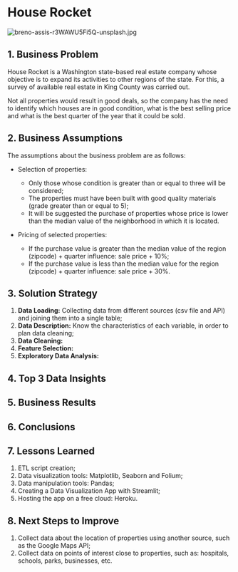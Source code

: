 # House Rocket
![breno-assis-r3WAWU5Fi5Q-unsplash.jpg](https://github.com/anaangelicacm/house_price/blob/main/images/breno-assis-r3WAWU5Fi5Q-unsplash.jpg?raw=true)


## 1. Business Problem
House Rocket is a Washington state-based real estate company whose objective is to expand its activities to other regions of the state. For this, a survey of available real estate in King County was carried out.

Not all properties would result in good deals, so the company has the need to identify which houses are in good condition, what is the best selling price and what is the best quarter of the year that it could be sold.

## 2. Business Assumptions
The assumptions about the business problem are as follows:
- Selection of properties:
     - Only those whose condition is greater than or equal to three will be considered;
     - The properties must have been built with good quality materials (grade greater than or equal to 5);
     - It will be suggested the purchase of properties whose price is lower than the median value of the neighborhood in which it is located. 
     
- Pricing of selected properties:
     - If the purchase value is greater than the median value of the region (zipcode) + quarter influence: sale price + 10%;
     - If the purchase value is less than the median value for the region (zipcode) + quarter influence: sale price + 30%.

## 3. Solution Strategy
1. **Data Loading:** Collecting data from different sources (csv file and API) and joining them into a single table;
2. **Data Description:** Know the characteristics of each variable, in order to plan data cleaning;
3. **Data Cleaning:**
4. **Feature Selection:**
5. **Exploratory Data Analysis:**

## 4. Top 3 Data Insights

## 5. Business Results

## 6. Conclusions

## 7. Lessons Learned
1. ETL script creation;
2. Data visualization tools: Matplotlib, Seaborn and Folium;
3. Data manipulation tools: Pandas;
4. Creating a Data Visualization App with Streamlit;
5. Hosting the app on a free cloud: Heroku.

## 8. Next Steps to Improve
1. Collect data about the location of properties using another source, such as the Google Maps API;
2. Collect data on points of interest close to properties, such as: hospitals, schools, parks, businesses, etc.
